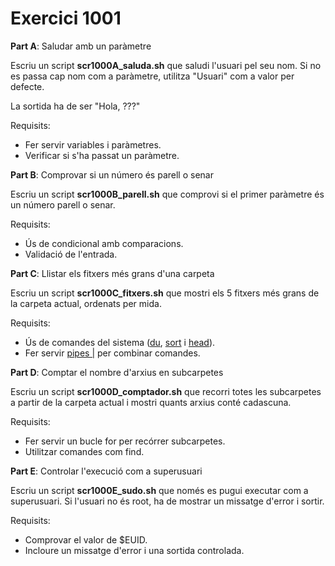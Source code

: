 # Exercici 1001

**Part A**: Saludar amb un paràmetre

Escriu un script **scr1000A_saluda.sh** que saludi l'usuari pel seu nom. Si no es passa cap nom com a paràmetre, utilitza "Usuari" com a valor per defecte.

La sortida ha de ser "Hola, ???"

Requisits:

- Fer servir variables i paràmetres.
- Verificar si s'ha passat un paràmetre.

**Part B**: Comprovar si un número és parell o senar

Escriu un script **scr1000B_parell.sh** que comprovi si el primer paràmetre és un número parell o senar.

Requisits:

- Ús de condicional amb comparacions.
- Validació de l'entrada. 

**Part C**: Llistar els fitxers més grans d'una carpeta

Escriu un script **scr1000C_fitxers.sh** que mostri els 5 fitxers més grans de la carpeta actual, ordenats per mida.

Requisits:

- Ús de comandes del sistema ([du](https://man7.org/linux/man-pages/man1/du.1.html), [sort](https://man7.org/linux/man-pages/man1/sort.1.html) i [head](https://man7.org/linux/man-pages/man1/head.1.html)).
- Fer servir [pipes |](https://en.wikipedia.org/wiki/Pipeline_(Unix)) per combinar comandes. 

**Part D**: Comptar el nombre d'arxius en subcarpetes

Escriu un script **scr1000D_comptador.sh** que recorri totes les subcarpetes a partir de la carpeta actual i mostri quants arxius conté cadascuna.

Requisits:

- Fer servir un bucle for per recórrer subcarpetes.
- Utilitzar comandes com find. 

**Part E**: Controlar l'execució com a superusuari

Escriu un script **scr1000E_sudo.sh** que només es pugui executar com a superusuari. Si l'usuari no és root, ha de mostrar un missatge d'error i sortir.

Requisits:

- Comprovar el valor de $EUID.
- Incloure un missatge d'error i una sortida controlada. 

